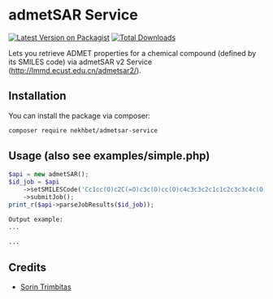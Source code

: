 # admetSAR Service

[![Latest Version on Packagist](https://img.shields.io/packagist/v/nekhbet/admetsar-service.svg?style=flat-square)](https://packagist.org/packages/nekhbet/admetsar-service)
[![Total Downloads](https://img.shields.io/packagist/dt/nekhbet/admetsar-service.svg?style=flat-square)](https://packagist.org/packages/nekhbet/admetsar-service)

Lets you retrieve ADMET properties for a chemical compound (defined by its SMILES code) via admetSAR v2 Service (http://lmmd.ecust.edu.cn/admetsar2/).

## Installation

You can install the package via composer:

```bash
composer require nekhbet/admetsar-service
```

## Usage (also see examples/simple.php)

```php
$api = new admetSAR();
$id_job = $api
    ->setSMILESCode('Cc1cc(O)c2C(=O)c3c(O)cc(O)c4c3c3c2c1c1c2c3c3c4c(O)cc(O)c3C(=O)c2c(O)cc1C')
    ->submitJob();
print_r($api->parseJobResults($id_job));
```

```txt
Output example: 
...
 
...
```

## Credits

-   [Sorin Trimbitas](https://github.com/nekhbet)


